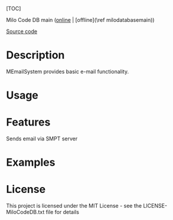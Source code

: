 [TOC]

Milo Code DB main ([online](https://docs.milosolutions.com/milo-code-db/main/) | [offline](\ref milodatabasemain))

[Source code](https://git.milosolutions.com/milo-code-database/memailsystem.git)

# Description

MEmailSystem provides basic e-mail functionality.

# Usage



# Features

 Sends email via SMPT server

# Examples 

# License

This project is licensed under the MIT License - see the LICENSE-MiloCodeDB.txt file for details
